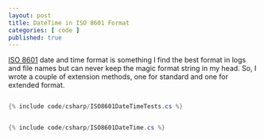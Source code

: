 ```yaml
---
layout: post
title: DateTime in ISO 8601 Format
categories: [ code ]
published: true
---
```


<a href="https://en.wikipedia.org/wiki/ISO_8601">ISO 8601</a> date and time format is something I find the best 
format in logs and file names but can never keep the magic format string in my head. So, I wrote a couple of 
extension methods, one for standard and one for extended format.


```csharp

{% include code/csharp/ISO8601DateTimeTests.cs %}

```


```csharp

{% include code/csharp/ISO8601DateTime.cs %}

```



